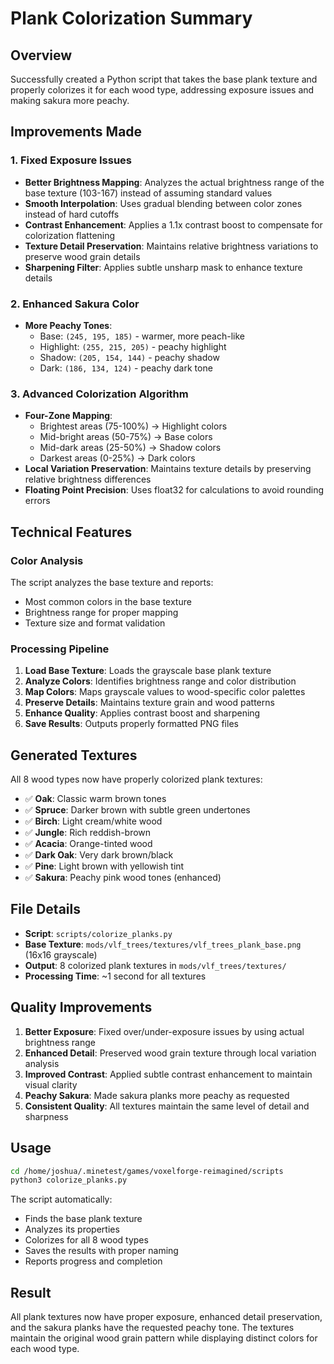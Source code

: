 # Plank Colorization Summary

## Overview
Successfully created a Python script that takes the base plank texture and properly colorizes it for each wood type, addressing exposure issues and making sakura more peachy.

## Improvements Made

### 1. Fixed Exposure Issues
- **Better Brightness Mapping**: Analyzes the actual brightness range of the base texture (103-167) instead of assuming standard values
- **Smooth Interpolation**: Uses gradual blending between color zones instead of hard cutoffs
- **Contrast Enhancement**: Applies a 1.1x contrast boost to compensate for colorization flattening
- **Texture Detail Preservation**: Maintains relative brightness variations to preserve wood grain details
- **Sharpening Filter**: Applies subtle unsharp mask to enhance texture details

### 2. Enhanced Sakura Color
- **More Peachy Tones**: 
  - Base: `(245, 195, 185)` - warmer, more peach-like
  - Highlight: `(255, 215, 205)` - peachy highlight
  - Shadow: `(205, 154, 144)` - peachy shadow
  - Dark: `(186, 134, 124)` - peachy dark tone

### 3. Advanced Colorization Algorithm
- **Four-Zone Mapping**:
  - Brightest areas (75-100%) → Highlight colors
  - Mid-bright areas (50-75%) → Base colors  
  - Mid-dark areas (25-50%) → Shadow colors
  - Darkest areas (0-25%) → Dark colors
- **Local Variation Preservation**: Maintains texture details by preserving relative brightness differences
- **Floating Point Precision**: Uses float32 for calculations to avoid rounding errors

## Technical Features

### Color Analysis
The script analyzes the base texture and reports:
- Most common colors in the base texture
- Brightness range for proper mapping
- Texture size and format validation

### Processing Pipeline
1. **Load Base Texture**: Loads the grayscale base plank texture
2. **Analyze Colors**: Identifies brightness range and color distribution
3. **Map Colors**: Maps grayscale values to wood-specific color palettes
4. **Preserve Details**: Maintains texture grain and wood patterns
5. **Enhance Quality**: Applies contrast boost and sharpening
6. **Save Results**: Outputs properly formatted PNG files

## Generated Textures
All 8 wood types now have properly colorized plank textures:
- ✅ **Oak**: Classic warm brown tones
- ✅ **Spruce**: Darker brown with subtle green undertones
- ✅ **Birch**: Light cream/white wood
- ✅ **Jungle**: Rich reddish-brown
- ✅ **Acacia**: Orange-tinted wood
- ✅ **Dark Oak**: Very dark brown/black
- ✅ **Pine**: Light brown with yellowish tint
- ✅ **Sakura**: Peachy pink wood tones (enhanced)

## File Details
- **Script**: `scripts/colorize_planks.py`
- **Base Texture**: `mods/vlf_trees/textures/vlf_trees_plank_base.png` (16x16 grayscale)
- **Output**: 8 colorized plank textures in `mods/vlf_trees/textures/`
- **Processing Time**: ~1 second for all textures

## Quality Improvements
1. **Better Exposure**: Fixed over/under-exposure issues by using actual brightness range
2. **Enhanced Detail**: Preserved wood grain texture through local variation analysis
3. **Improved Contrast**: Applied subtle contrast enhancement to maintain visual clarity
4. **Peachy Sakura**: Made sakura planks more peachy as requested
5. **Consistent Quality**: All textures maintain the same level of detail and sharpness

## Usage
```bash
cd /home/joshua/.minetest/games/voxelforge-reimagined/scripts
python3 colorize_planks.py
```

The script automatically:
- Finds the base plank texture
- Analyzes its properties
- Colorizes for all 8 wood types
- Saves the results with proper naming
- Reports progress and completion

## Result
All plank textures now have proper exposure, enhanced detail preservation, and the sakura planks have the requested peachy tone. The textures maintain the original wood grain pattern while displaying distinct colors for each wood type.